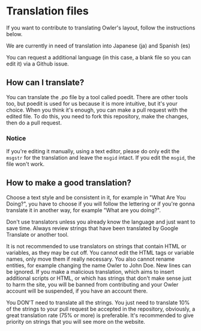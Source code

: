# Translation files
If you want to contribute to translating Owler's layout, follow the instructions below.

We are currently in need of translation into Japanese (ja) and Spanish (es)

You can request a additional language (in this case, a blank file so you can edit it) via a Github issue.

## How can I translate?
You can translate the .po file by a tool called poedit. There are other tools too, but poedit is used for us because it is more intuitive, but it's your choice.
When you think it's enough, you can make a pull request with the edited file. To do this, you need to fork this repository, make the changes, then do a pull request.
### Notice
If you're editing it manually, using a text editor, please do only edit the `msgstr` for the translation and leave the `msgid` intact. If you edit the `msgid`, the file won't work.

## How to make a good translation?

Choose a text style and be consistent in it, for example in "What Are You Doing?", you have to choose if you will follow the lettering or if you're gonna translate it in another way, for example "What are you doing?".

Don't use translators unless you already know the language and just want to save time. Always review strings that have been translated by Google Translate or another tool. 

 It is not recommended to use translators on strings that contain HTML or variables, as they may be cut off. You cannot edit the HTML tags or variable names, only move them if really necessary. You also cannot rename entities, for example changing the name Owler to John Doe. New lines can be ignored. If you make a malicious translation, which aims to insert additional scripts or HTML, or which has strings that don't make sense just to harm the site, you will be banned from contributing and your Owler account will be suspended, if you have an account there.

You DON'T need to translate all the strings. You just need to translate 10% of the strings to your pull request be accepted in the repository, obviously, a great translation rate (75% or more) is preferable. It's recommended to give priority on strings that you will see more on the website.